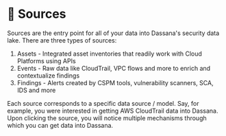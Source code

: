 # 📱 Sources

Sources are the entry point for all of your data into Dassana's security data lake. There are three types of sources:

1. Assets - Integrated asset inventories that readily work with Cloud Platforms using APIs
2. Events - Raw data like CloudTrail, VPC flows and more to enrich and contextualize findings
3. Findings - Alerts created by CSPM tools, vulnerability scanners, SCA, IDS and more

Each source corresponds to a specific data source / model. Say, for example, you were interested in getting AWS CloudTrail data into Dassana. Upon clicking the source, you will notice multiple mechanisms through which you can get data into Dassana.
